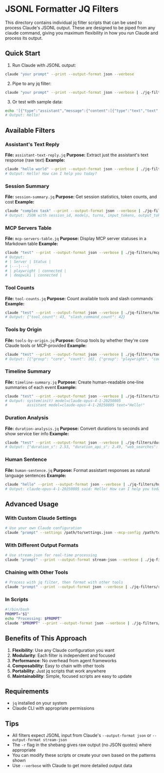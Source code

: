 # JSONL Formatter JQ Filters

This directory contains individual jq filter scripts that can be used to process Claude's JSONL output. These are designed to be piped from any claude command, giving you maximum flexibility in how you run Claude and process its output.

## Quick Start

1. Run Claude with JSONL output:
```bash
claude "your prompt" --print --output-format json --verbose
```

2. Pipe to any jq filter:
```bash
claude "your prompt" --print --output-format json --verbose | ./jq-filters/assistant-text-reply.jq
```

3. Or test with sample data:
```bash
echo '[{"type":"assistant","message":{"content":[{"type":"text","text":"Hello!"}]}}]' | ./jq-filters/assistant-text-reply.jq
# Output: Hello!
```

## Available Filters

### Assistant's Text Reply
**File:** `assistant-text-reply.jq`
**Purpose:** Extract just the assistant's text response (raw text)
**Example:**
```bash
claude "hello world" --print --output-format json --verbose | ./jq-filters/assistant-text-reply.jq
# Output: Hello! How can I help you today?
```

### Session Summary
**File:** `session-summary.jq`
**Purpose:** Get session statistics, token counts, and cost
**Example:**
```bash
claude "complex task" --print --output-format json --verbose | ./jq-filters/session-summary.jq
# Output: JSON with session_id, models, turns, input_tokens, output_tokens, total_cost_usd
```

### MCP Servers Table
**File:** `mcp-servers-table.jq`
**Purpose:** Display MCP server statuses in a Markdown table
**Example:**
```bash
claude "test" --print --output-format json --verbose | ./jq-filters/mcp-servers-table.jq
# Output:
# | Server | Status |
# |---|---|
# | playwright | connected |
# | deepwiki | connected |
```

### Tool Counts
**File:** `tool-counts.jq`
**Purpose:** Count available tools and slash commands
**Example:**
```bash
claude "test" --print --output-format json --verbose | ./jq-filters/tool-counts.jq
# Output: {"tool_count": 43, "slash_command_count": 42}
```

### Tools by Origin
**File:** `tools-by-origin.jq`
**Purpose:** Group tools by whether they're core Claude tools or MCP-provided
**Example:**
```bash
claude "test" --print --output-format json --verbose | ./jq-filters/tools-by-origin.jq
# Output: [{"group": "core", "count": 16}, {"group": "playwright", "count": 24}]
```

### Timeline Summary
**File:** `timeline-summary.jq`
**Purpose:** Create human-readable one-line summaries of each event
**Example:**
```bash
claude "test" --print --output-format json --verbose | ./jq-filters/timeline-summary.jq
# Output: system(init) model=claude-opus-4-1-20250805
#         assistant model=claude-opus-4-1-20250805 text="Hello!"
```

### Duration Analysis
**File:** `duration-analysis.jq`
**Purpose:** Convert durations to seconds and show service tier info
**Example:**
```bash
claude "test" --print --output-format json --verbose | ./jq-filters/duration-analysis.jq
# Output: {"duration_s": 2.53, "duration_api_s": 2.49, "web_searches": 0, "service_tier": "standard"}
```

### Human Sentence
**File:** `human-sentence.jq`
**Purpose:** Format assistant responses as natural language sentences
**Example:**
```bash
claude "hello" --print --output-format json --verbose | ./jq-filters/human-sentence.jq
# Output: claude-opus-4-1-20250805 said: Hello! How can I help you today?
```

## Advanced Usage

### With Custom Claude Settings
```bash
# Use your own Claude configuration
claude "prompt" --settings /path/to/settings.json --mcp-config /path/to/mcp.json --print --output-format json --verbose | ./jq-filters/recipe-2.jq
```

### With Different Output Formats
```bash
# Use stream-json for real-time processing
claude "prompt" --print --output-format stream-json --verbose | ./jq-filters/recipe-7.jq
```

### Chaining with Other Tools
```bash
# Process with jq filter, then format with other tools
claude "prompt" --print --output-format json --verbose | ./jq-filters/recipe-2.jq | jq '.total_cost_usd'
```

### In Scripts
```bash
#!/bin/bash
PROMPT="$1"
echo "Processing: $PROMPT"
claude "$PROMPT" --print --output-format json --verbose | ./jq-filters/recipe-1.jq
```

## Benefits of This Approach

1. **Flexibility**: Use any Claude configuration you want
2. **Modularity**: Each filter is independent and focused
3. **Performance**: No overhead from agent frameworks
4. **Composability**: Easy to chain with other tools
5. **Portability**: Just jq scripts that work anywhere
6. **Maintainability**: Simple, focused scripts are easy to update

## Requirements

- `jq` installed on your system
- Claude CLI with appropriate permissions

## Tips

- All filters expect JSONL input from Claude's `--output-format json` or `--output-format stream-json`
- The `-r` flag in the shebang gives raw output (no JSON quotes) where appropriate
- You can modify these scripts or create your own based on the patterns shown
- Use `--verbose` with Claude to get more detailed output data
